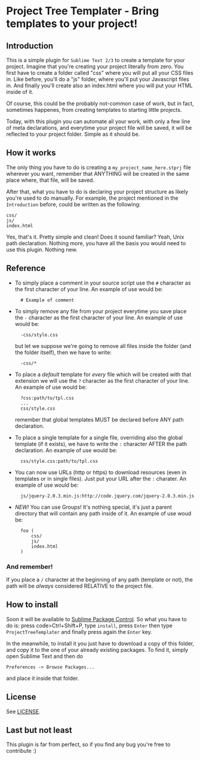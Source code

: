 # Project Tree Templater - Bring templates to your project!

## Introduction

This is a simple plugin for <code>Sublime Text 2/3</code> to create a template for your project. Imagine that you're creating your project literally from zero. You first have to create a folder called "css" where you will put all your CSS files in. Like before, you'll do a "js" folder, where you'll put your Javascript files in. And finally you'll create also an index.html where you will put your HTML inside of it.

Of course, this could be the probably not-common case of work, but in fact, sometimes happenes, from creating templates to starting little projects.

Today, with this plugin you can automate all your work, with only a few line of meta declarations, and everytime your project file will be saved, it will be reflected to your project folder. Simple as it should be.

## How it works

The only thing you have to do is creating a <code>my_project_name_here.stprj</code> file wherever you want, remember that ANYTHING will be created in the same place where, that file, will be saved.

After that, what you have to do is declaring your project structure as likely you're used to do manually.
For example, the project mentioned in the <code>Introduction</code> before, could be written as the following:

    css/
    js/
    index.html

Yes, that's it. Pretty simple and clean! Does it sound familiar? Yeah, Unix path declaration. Nothing more, you have all the basis you would need to use this plugin. Nothing new.

## Reference

* To simply place a comment in your source script use the <code>#</code> character as the first character of your line. An example of use would be:

        # Example of comment

* To simply remove any file from your project everytime you save place the <code>-</code> character as the first character of your line. An example of use would be:

        -css/style.css

    but let we suppose we're going to remove all files inside the folder (and the folder itself), then we have to write:

        -css/*

* To place a *default* template for *every* file which will be created with that extension we will use the <code>?</code> character as the first character of your line. An example of use would be:

        ?css:path/to/tpl.css
        ...
        css/style.css

    remember that global templates MUST be declared before ANY path declaration.

* To place a single template for a single file, overriding also the global template (if it exists), we have to write the <code>:</code> character AFTER the path declaration. An example of use would be:

        css/style.css:path/to/tpl.css

* You can now use URLs (http or https) to download resources (even in templates or in single files). Just put your URL after the <code>:</code> charater. An example of use would be:

        js/jquery-2.0.3.min.js:http://code.jquery.com/jquery-2.0.3.min.js

* *NEW!* You can use Groups! It's nothing special, it's just a parent directory that will contain any path inside of it. An example of use woud be:

        foo (
            css/
            js/
            index.html
        )

### And remember!

If you place a <code>/</code> character at the beginning of any path (template or not), the path will be *always* considered RELATIVE to the project file.

## How to install

Soon it will be available to [Sublime Package Control](http://wbond.net/sublime_packages/package_control).
So what you have to do is: press code>Ctrl+Shift+P</code>, type <code>install</code>, press <code>Enter</code> then type <code>ProjectTreeTemplater</code> and finally press again the <code>Enter</code> key.

In the meanwhile, to install it you just have to download a copy of this folder, and copy it to the one of your already existing packages. To find it, simply open Sublime Text and then do

    Preferences -> Browse Packages...

and place it inside that folder.

## License

See [LICENSE](https://github.com/julianxhokaxhiu/sublime-projecttreetemplater/blob/master/LICENSE).

## Last but not least

This plugin is far from perfect, so if you find any bug you're free to contribute :)
